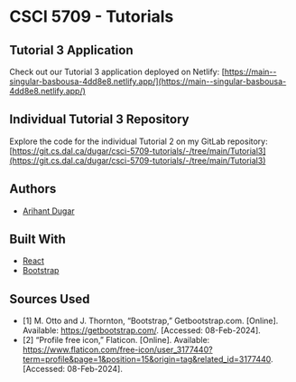 # CSCI 5709 - Tutorials

## Tutorial 3 Application

Check out our Tutorial 3 application deployed on Netlify:
[https://main--singular-basbousa-4dd8e8.netlify.app/](https://main--singular-basbousa-4dd8e8.netlify.app/)

## Individual Tutorial 3 Repository

Explore the code for the individual Tutorial 2 on my GitLab repository:
[https://git.cs.dal.ca/dugar/csci-5709-tutorials/-/tree/main/Tutorial3](https://git.cs.dal.ca/dugar/csci-5709-tutorials/-/tree/main/Tutorial3)


## Authors

* [Arihant Dugar](arihant.dugar@dal.ca)


## Built With

* [React](https://legacy.reactjs.org/docs/getting-started.html/)
* [Bootstrap](https://getbootstrap.com/)

## Sources Used

* [1]	M. Otto and J. Thornton, “Bootstrap,” Getbootstrap.com. [Online]. Available: https://getbootstrap.com/. [Accessed: 08-Feb-2024].
* [2]	“Profile free icon,” Flaticon. [Online]. Available: https://www.flaticon.com/free-icon/user_3177440?term=profile&page=1&position=15&origin=tag&related_id=3177440. [Accessed: 08-Feb-2024].